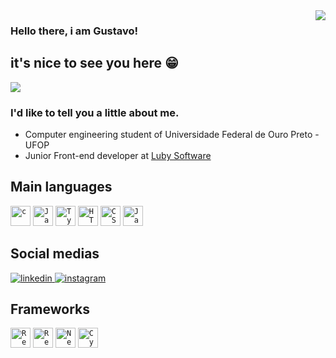 <img align='right' src="https://github-readme-stats.vercel.app/api?username=GustavoMelloGit&show_icons=true&theme=bear">

### Hello there, i am Gustavo! 
##  it's nice to see you here 😁

<img src="https://img.shields.io/static/v1?label=Overview&message=GustavoMelloGit&color=f8efd4&style=for-the-badge&logo=GitHub">

<p>

### I'd like to tell you a little about **me**.

  
<ul>
<li>Computer engineering student of Universidade Federal de Ouro Preto - UFOP<br/></li>
<li>Junior Front-end developer at <a href="https://github.com/lubysoftware">Luby Software</a></li>
</ul>


## Main languages <a name="languages"></a>
<code><img height="32" src="https://img.shields.io/badge/C-00599C?style=for-the-badge&logo=c&logoColor=white" alt="c"/></code>
<code><img height="32" src="https://img.shields.io/badge/JavaScript-323330?style=for-the-badge&logo=javascript&logoColor=F7DF1E" alt="Javascript"/></code>
<code><img height="32" src="https://img.shields.io/badge/TypeScript-007ACC?style=for-the-badge&logo=typescript&logoColor=white" alt="Typescript"/></code>
<code><img height="32" src="https://img.shields.io/badge/HTML5-E34F26?style=for-the-badge&logo=html5&logoColor=white" alt="HTML5"/></code>
<code><img height="32" src="https://img.shields.io/badge/CSS3-1572B6?style=for-the-badge&logo=css3&logoColor=white" alt="CSS"/></code>
<code><img height="32" src="https://img.shields.io/badge/Java-ED8B00?style=for-the-badge&logo=java&logoColor=white" alt="Java"/></code>


## Social medias <a name="socialmedia"></a>

<a href="https://www.linkedin.com/in/gustavo-marques-mello/" target="_blank">
  <img src="https://img.shields.io/badge/LinkedIn-0077B5?style=for-the-badge&logo=linkedin&logoColor=white" alt="linkedin"/>
</a>
<a href="https://www.instagram.com/gugamello29/?hl=pt-br" target="_blank">
  <img src="https://img.shields.io/badge/Instagram-E4405F?style=for-the-badge&logo=instagram&logoColor=white" alt="instagram"/>
</a>


## Frameworks <a name="frameworks"></a>
<code><img height="32" src="https://img.shields.io/badge/React-20232A?style=for-the-badge&logo=react&logoColor=61DAFB" alt="React"/></code>
<code><img height="32" src="https://img.shields.io/badge/React_Native-20232A?style=for-the-badge&logo=react&logoColor=61DAFB" alt="ReactNative"/></code>
<code><img height="32" src="https://img.shields.io/badge/Next-20232A?style=for-the-badge&logo=next.js&logoColor=white" alt="NextJs"/></code>
<code><img height="32" src="https://img.shields.io/badge/-cypress-20232A?style=for-the-badge&logo=cypress&logoColor=058a5e" alt="Cypress"/></code>
